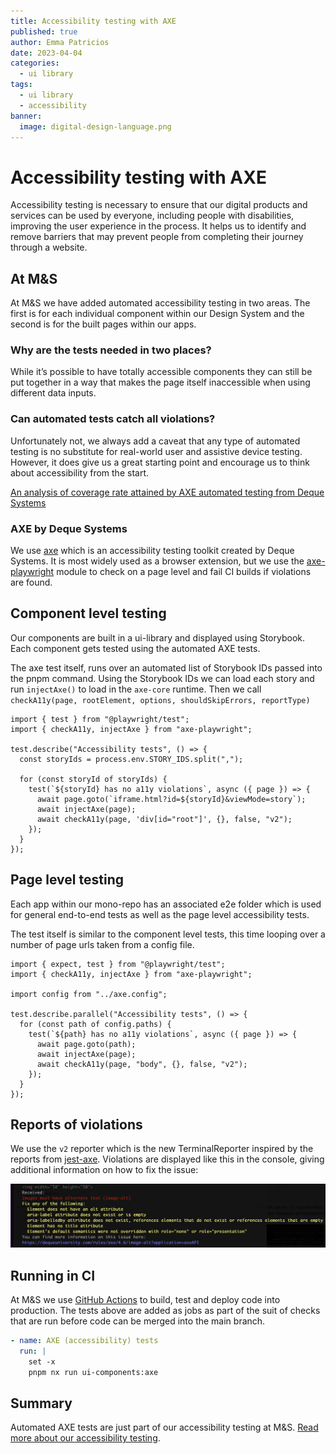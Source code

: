 ```yaml
---
title: Accessibility testing with AXE
published: true
author: Emma Patricios
date: 2023-04-04
categories:
  - ui library
tags:
  - ui library
  - accessibility
banner:
  image: digital-design-language.png
---
```


# Accessibility testing with AXE

Accessibility testing is necessary to ensure that our digital products and services can be used by everyone, including people with disabilities, improving the user experience in the process. It helps us to identify and remove barriers that may prevent people from completing their journey through a website.

## At M&S

At M&S we have added automated accessibility testing in two areas. The first is for each individual component within our Design System and the second is for the built pages within our apps.

### Why are the tests needed in two places?

While it’s possible to have totally accessible components they can still be put together in a way that makes the page itself inaccessible when using different data inputs.

### Can automated tests catch all violations?

Unfortunately not, we always add a caveat that any type of automated testing is no substitute for real-world user and assistive device testing. However, it does give us a great starting point and encourage us to think about accessibility from the start.

[An analysis of coverage rate attained by AXE automated testing from Deque Systems](https://www.deque.com/automated-accessibility-testing-coverage/)

### AXE by Deque Systems

We use [axe](https://www.deque.com/axe/) which is an accessibility testing toolkit created by Deque Systems. It is most widely used as a browser extension, but we use the [axe-playwright](https://github.com/abhinaba-ghosh/axe-playwright) module to check on a page level and fail CI builds if violations are found.

## Component level testing

Our components are built in a ui-library and displayed using Storybook. Each component gets tested using the automated AXE tests.

The axe test itself, runs over an automated list of Storybook IDs passed into the pnpm command. Using the Storybook IDs we can load each story and run `injectAxe()` to load in the `axe-core` runtime. Then we call `checkA11y(page, rootElement, options, shouldSkipErrors, reportType)`

```tsx
import { test } from "@playwright/test";
import { checkA11y, injectAxe } from "axe-playwright";

test.describe("Accessibility tests", () => {
  const storyIds = process.env.STORY_IDS.split(",");

  for (const storyId of storyIds) {
    test(`${storyId} has no a11y violations`, async ({ page }) => {
      await page.goto(`iframe.html?id=${storyId}&viewMode=story`);
      await injectAxe(page);
      await checkA11y(page, 'div[id="root"]', {}, false, "v2");
    });
  }
});
```

## Page level testing

Each app within our mono-repo has an associated e2e folder which is used for general end-to-end tests as well as the page level accessibility tests.

The test itself is similar to the component level tests, this time looping over a number of page urls taken from a config file.

```tsx
import { expect, test } from "@playwright/test";
import { checkA11y, injectAxe } from "axe-playwright";

import config from "../axe.config";

test.describe.parallel("Accessibility tests", () => {
  for (const path of config.paths) {
    test(`${path} has no a11y violations`, async ({ page }) => {
      await page.goto(path);
      await injectAxe(page);
      await checkA11y(page, "body", {}, false, "v2");
    });
  }
});
```

## Reports of violations

We use the `v2` reporter which is the new TerminalReporter inspired by the reports from [jest-axe](https://github.com/nickcolley/jest-axe). Violations are displayed like this in the console, giving additional information on how to fix the issue:

![image](/assets/img/2023-04-04-axe-test-violations.png)

## Running in CI

At M&S we use [GitHub Actions](https://github.com/features/actions) to build, test and deploy code into production. The tests above are added as jobs as part of the suit of checks that are run before code can be merged into the main branch.

```yaml
- name: AXE (accessibility) tests
  run: |
    set -x
    pnpm nx run ui-components:axe
```

## Summary

Automated AXE tests are just part of our accessibility testing at M&S. [Read more about our accessibility testing](/blog/2023/04/axe-testing-in-web-platform/).
